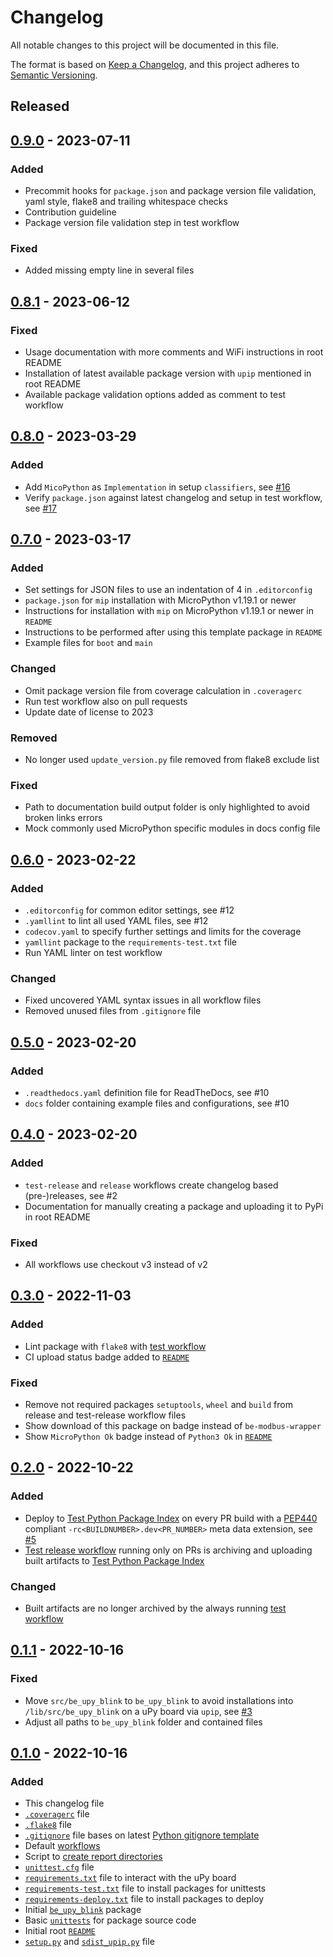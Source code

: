 # Changelog
All notable changes to this project will be documented in this file.

The format is based on [Keep a Changelog](https://keepachangelog.com/en/1.0.0/),
and this project adheres to [Semantic Versioning](https://semver.org/spec/v2.0.0.html).

<!--
## [x.y.z] - yyyy-mm-dd
### Added
### Changed
### Removed
### Fixed
-->
<!--
RegEx for release version from file
r"^\#\# \[\d{1,}[.]\d{1,}[.]\d{1,}\] \- \d{4}\-\d{2}-\d{2}$"
-->

## Released
## [0.9.0] - 2023-07-11
### Added
- Precommit hooks for `package.json` and package version file validation, yaml style, flake8 and trailing whitespace checks
- Contribution guideline
- Package version file validation step in test workflow

### Fixed
- Added missing empty line in several files

## [0.8.1] - 2023-06-12
### Fixed
- Usage documentation with more comments and WiFi instructions in root README
- Installation of latest available package version with `upip` mentioned in root README
- Available package validation options added as comment to test workflow

## [0.8.0] - 2023-03-29
### Added
- Add `MicoPython` as `Implementation` in setup `classifiers`, see [#16](https://github.com/brainelectronics/micropython-package-template/issues/16)
- Verify `package.json` against latest changelog and setup in test workflow, see [#17](https://github.com/brainelectronics/micropython-package-template/issues/17)

## [0.7.0] - 2023-03-17
### Added
- Set settings for JSON files to use an indentation of 4 in `.editorconfig`
- `package.json` for `mip` installation with MicroPython v1.19.1 or newer
- Instructions for installation with `mip` on  MicroPython v1.19.1 or newer in `README`
- Instructions to be performed after using this template package in `README`
- Example files for `boot` and `main`

### Changed
- Omit package version file from coverage calculation in `.coveragerc`
- Run test workflow also on pull requests
- Update date of license to 2023

### Removed
- No longer used `update_version.py` file removed from flake8 exclude list

### Fixed
- Path to documentation build output folder is only highlighted to avoid broken links errors
- Mock commonly used MicroPython specific modules in docs config file

## [0.6.0] - 2023-02-22
### Added
- `.editorconfig` for common editor settings, see #12
- `.yamllint` to lint all used YAML files, see #12
- `codecov.yaml` to specify further settings and limits for the coverage
- `yamllint` package to the `requirements-test.txt` file
- Run YAML linter on test workflow

### Changed
- Fixed uncovered YAML syntax issues in all workflow files
- Removed unused files from `.gitignore` file

## [0.5.0] - 2023-02-20
### Added
- `.readthedocs.yaml` definition file for ReadTheDocs, see #10
- `docs` folder containing example files and configurations, see #10

## [0.4.0] - 2023-02-20
### Added
- `test-release` and `release` workflows create changelog based (pre-)releases, see #2
- Documentation for manually creating a package and uploading it to PyPi in root README

### Fixed
- All workflows use checkout v3 instead of v2

## [0.3.0] - 2022-11-03
### Added
- Lint package with `flake8` with [test workflow](.github/workflows/test.yaml)
- CI upload status badge added to [`README`](README.md)

### Fixed
- Remove not required packages `setuptools`, `wheel` and `build` from release
  and test-release workflow files
- Show download of this package on badge instead of `be-modbus-wrapper`
- Show `MicroPython Ok` badge instead of `Python3 Ok` in [`README`](README.md)

## [0.2.0] - 2022-10-22
### Added
- Deploy to [Test Python Package Index](https://test.pypi.org/) on every PR
  build with a [PEP440][ref-pep440] compliant `-rc<BUILDNUMBER>.dev<PR_NUMBER>`
  meta data extension, see [#5][ref-issue-5]
- [Test release workflow](.github/workflows/test-release.yaml) running only on
  PRs is archiving and uploading built artifacts to
  [Test Python Package Index](https://test.pypi.org/)

### Changed
- Built artifacts are no longer archived by the always running
  [test workflow](.github/workflows/test.yaml)

## [0.1.1] - 2022-10-16
### Fixed
- Move `src/be_upy_blink` to `be_upy_blink` to avoid installations into `/lib/src/be_upy_blink` on a uPy board via `upip`, see [#3][ref-issue-3]
- Adjust all paths to `be_upy_blink` folder and contained files

## [0.1.0] - 2022-10-16
### Added
- This changelog file
- [`.coveragerc`](.coveragerc) file
- [`.flake8`](.flake8) file
- [`.gitignore`](.gitignore) file bases on latest
  [Python gitignore template][ref-python-gitignore-template]
- Default [workflows](.github/workflows)
- Script to [create report directories](create_report_dirs.py)
- [`unittest.cfg`](tests/unittest.cfg) file
- [`requirements.txt`](requirements.txt) file to interact with the uPy board
- [`requirements-test.txt`](requirements-test.txt) file to install packages for unittests
- [`requirements-deploy.txt`](requirements-deploy.txt) file to install packages to deploy
- Initial [`be_upy_blink`](src/be_upy_blink) package
- Basic [`unittests`](tests) for package source code
- Initial root [`README`](README.md)
- [`setup.py`](setup.py) and [`sdist_upip.py`](sdist_upip.py) file

<!-- Links -->
[Unreleased]: https://github.com/brainelectronics/micropython-package-template/compare/0.9.0...main

[0.9.0]: https://github.com/brainelectronics/micropython-package-template/tree/0.9.0
[0.8.1]: https://github.com/brainelectronics/micropython-package-template/tree/0.8.1
[0.8.0]: https://github.com/brainelectronics/micropython-package-template/tree/0.8.0
[0.7.0]: https://github.com/brainelectronics/micropython-package-template/tree/0.7.0
[0.6.0]: https://github.com/brainelectronics/micropython-package-template/tree/0.6.0
[0.5.0]: https://github.com/brainelectronics/micropython-package-template/tree/0.5.0
[0.4.0]: https://github.com/brainelectronics/micropython-package-template/tree/0.4.0
[0.3.0]: https://github.com/brainelectronics/micropython-package-template/tree/0.3.0
[0.2.0]: https://github.com/brainelectronics/micropython-package-template/tree/0.2.0
[0.1.1]: https://github.com/brainelectronics/micropython-package-template/tree/0.1.1
[0.1.0]: https://github.com/brainelectronics/micropython-package-template/tree/0.1.0

[ref-issue-5]: https://github.com/brainelectronics/micropython-package-template/issues/5
[ref-issue-3]: https://github.com/brainelectronics/micropython-package-template/issues/3

[ref-pep440]: https://peps.python.org/pep-0440/
[ref-python-gitignore-template]: https://github.com/github/gitignore/blob/e5323759e387ba347a9d50f8b0ddd16502eb71d4/Python.gitignore
